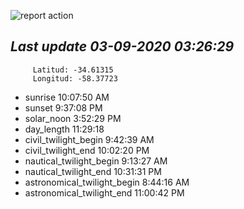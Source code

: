 ![report action](https://github.com/matiasz8/actions-for-reports/workflows/report%20action/badge.svg?branch=develop) 


## *****Last update 03-09-2020 03:26:29*****



		 Latitud: -34.61315
		 Longitud: -58.37723

 - sunrise 	 10:07:50 AM
 - sunset 	 9:37:08 PM
 - solar_noon 	 3:52:29 PM
 - day_length 	 11:29:18
 - civil_twilight_begin 	 9:42:39 AM
 - civil_twilight_end 	 10:02:20 PM
 - nautical_twilight_begin 	 9:13:27 AM
 - nautical_twilight_end 	 10:31:31 PM
 - astronomical_twilight_begin 	 8:44:16 AM
 - astronomical_twilight_end 	 11:00:42 PM
